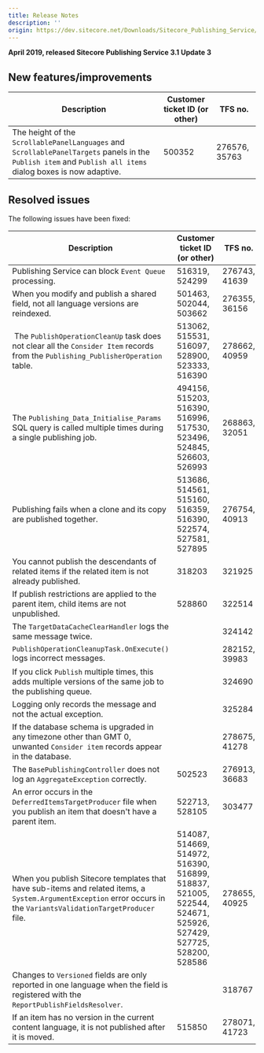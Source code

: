 ```yaml
---
title: Release Notes
description: ''
origin: https://dev.sitecore.net/Downloads/Sitecore_Publishing_Service/31/Sitecore_Publishing_Service_31_Update3/Release_Notes
---
```


**April 2019, released Sitecore Publishing Service 3.1 Update 3**

## New features/improvements

 | Description | Customer ticket ID (or other) | TFS no. |
 | --- | --- | --- |
 | ​​The height of the `ScrollablePanelLanguages` and `ScrollablePanelTargets` panels in the `Publish item` and `Publish all items` dialog boxes is now adaptive. | 500352 | 276576, 35763 |

## Resolved issues

The following issues have been fixed:

 | Description | Customer ticket ID (or other) | TFS no. |
 | --- | --- | --- |
 | ​Publishing Service can block `Event Queue` processing​. | 516319, 524299 | 276743, 41639 |
 | When you modify and publish a shared field, ​not all language versions are reindexed​. | 501463, 502044, 503662 | 276355, 36156 |
 | ​ The `PublishOperationCleanUp` task​ does not clear all the `Consider Item` records from the `Publishing_PublisherOperation` table.​ | 513062, 515531, 516097, 528900, 523333, 516390 | 278662, 40959 |
 | ​The `Publishing_Data_Initialise_Params` SQL query is called multiple times during a single publishing job​. | 494156, 515203, 516390, 516996, 517530, 523496, 524845, 526603, 526993 | 268863, 32051 |
 | ​Publishing fails when a clone and its copy are published together​. | 513686, 514561, 515160, 516359, 516390, 522574, 527581, 527895 | 276754, 40913 |
 | ​​You cannot publish the descendants of related items if the related item is not already published​. | 318203 | 321925 |
 | If publish restrictions are applied to the parent item​, ​child items are not unpublished. | 528860 | 322514 |
 | ​​The `TargetDataCacheClearHandler` logs the same message twice​. |  | 324142 |
 | `​​PublishOperationCleanupTask.OnExecute()` logs incorrect messages. |  | 282152, 39983 |
 | ​If you click `Publish` multiple times, this adds multiple versions of the same job to the publishing queue. |  | 324690 |
 | ​​​Logging only records the message and not the actual exception. |  | 325284 |
 | ​If the database schema is upgraded in any timezone other than GMT 0, unwanted `Consider item` records appear in the database. |  | 278675, 41278 |
 | ​The `BasePublishingController` does not log an `AggregateException` correctly. ​​ | 502523 | 276913, 36683 |
 | ​An error occurs in the `DeferredItemsTargetProducer` file when you publish an item that doesn't have a parent item.​​​ | 522713, 528105 | 303477 |
 | When you publish Sitecore templates that have sub-items and related items, a `System.ArgumentException` error occurs in the `VariantsValidationTargetProducer`​ file. | 514087, 514669, 514972, 516390, 516899, 518837, 521005, 522544, 524671, 525926, 527429, 527725, 528200, 528586 | 278655, 40925 |
 | ​​Changes to `Versioned` fields are only reported in one language when the field is registered with the `ReportPublishFieldsResolver`. |  | 318767 |
 | If an item has no version in the current content language, it is not published after it is moved​.​​ | 515850 | 278071, 41723 |